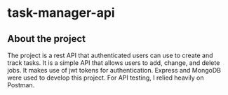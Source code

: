 # task-manager-api

## About the project
The project is a rest API that authenticated users can use to create and track tasks. It is a simple API that allows users to add, change, and delete jobs.
It makes use of jwt tokens for authentication. 
Express and MongoDB were used to develop this project. For API testing, I relied heavily on Postman.
